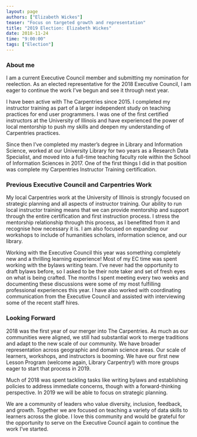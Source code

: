 ```yaml
---
layout: page
authors: ["Elizabeth Wickes"]
teaser: "Focus on targeted growth and representation"
title: "2019 Election: Elizabeth Wickes"
date: 2018-11-24
time: "9:00:00"
tags: ["Election"]
---
```


### About me

I am a current Executive Council member and submitting my nomination for reelection.  As an elected representative for the 2018 Executive Council, I am eager to continue the work I’ve begun and see it through next year.

I have been active with The Carpentries since 2015.  I completed my instructor training as part of a larger independent study on teaching practices for end user programmers.  I was one of the first certified instructors at the University of Illinois and have experienced the power of local mentorship to push my skills and deepen my understanding of Carpentries practices.

Since then I’ve completed my master’s degree in Library and Information Science, worked at our University Library for two years as a Research Data Specialist, and moved into a full-time teaching faculty role within the School of Information Sciences in 2017.  One of the first things I did in that position was complete my Carpentries Instructor Training certification.

### Previous Executive Council and Carpentries Work

My local Carpentries work at the University of Illinois is strongly focused on strategic planning and all aspects of instructor training. Our ability to run local instructor training means that we can provide mentorship and support through the entire certification and first instruction process.  I stress the mentorship relationship through this process, as I benefitted from it and recognise how necessary it is. I am also focused on expanding our workshops to include of humanities scholars, information science, and our library.

Working with the Executive Council this year was something completely new and a thrilling learning experience!  Most of my EC time was spent working with the bylaws writing team.  I’ve never had the opportunity to draft bylaws before, so I asked to be their note taker and set of fresh eyes on what is being crafted.  The months I spent meeting every two weeks and documenting these discussions were some of my most fulfilling professional experiences this year.  I have also worked with coordinating communication from the Executive Council and assisted with interviewing some of the recent staff hires.

### Looking Forward

2018 was the first year of our merger into The Carpentries. As much as our communities were aligned, we still had substantial work to merge traditions and adapt to the new scale of our community.  We have broader representation across geographic and domain science areas.  Our scale of learners, workshops, and instructors is booming.  We have our first new Lesson Program (welcome again, Library Carpentry!) with more groups eager to start that process in 2019.

Much of 2018 was spent tackling tasks like writing bylaws and establishing policies to address immediate concerns, though with a forward-thinking perspective. In 2019 we will be able to focus on strategic planning.

We are a community of leaders who value diversity, inclusion, feedback, and growth.  Together we are focused on teaching a variety of data skills to learners across the globe.  I love this community and would be grateful for the opportunity to serve on the Executive Council again to continue the work I’ve started.
